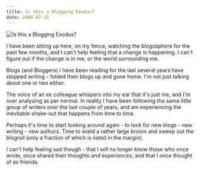 ```yaml
---
title: Is this a Blogging Exodus?
date: 2008-07-15
---
```


![Is this a Blogging Exodus?](https://source.unsplash.com/_nRpqIBM40Q/1600x900)

I have been sitting up here, on my fence, watching the blogosphere for the past few months, and I can't help feeling that a change is happening. I can't figure out if the change is in me, or the world surrounding me.

Blogs (and Bloggers) I have been reading for the last several years have stopped writing - folded their blogs up and gone home. I'm not just talking about one or two either.

The voice of an ex colleague whispers into my ear that it's just me, and I'm over analysing as per normal. In reality I have been following the same little group of writers over the last couple of years, and am experiencing the inevitable shake-out that happens from time to time.

Perhaps it's time to start looking around again - to look for new blogs - new writing - new authors. Time to wield a rather large broom and sweep out the blogroll (only a fraction of which is listed in the margin).

I can't help feeling sad though - that I will no longer know those who once wrote, once shared their thoughts and experiences, and that I once thought of as friends.